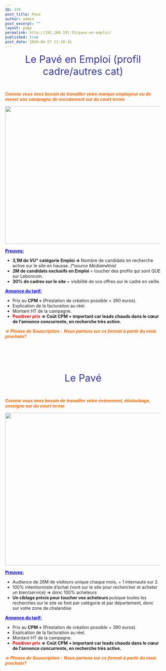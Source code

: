```yaml
---
ID: 376
post_title: Pavé
author: admin
post_excerpt: ""
layout: page
permalink: http://192.168.191.55/pave-en-emploi/
published: true
post_date: 2018-04-27 11:10:16
---
```

<p style="text-align: center;"><span style="font-size: 24pt; color: #333399;">Le Pavé en Emploi (profil cadre/autres cat)</span></p>
&nbsp;

<span style="color: #ff6600;"><b><i>Comme vous avez besoin de travailler votre marque employeur ou de mener une campagne de recrutement sur du court terme</i></b></span>

<a href="http://192.168.191.55/wp-content/uploads/2018/05/pave1.png"><img class="aligncenter size-full wp-image-486" src="http://192.168.191.55/wp-content/uploads/2018/05/pave1.png" alt="" width="1592" height="446" /></a>

<span style="text-decoration: underline;"><span style="color: #0000ff;"><strong>Preuves:</strong></span></span>
<ul>
 	<li><b>3,1M de VU* catégorie Emploi =&gt; </b>Nombre de candidats en recherche active sur le site en hausse. <i>(*source Médiamétrie)</i></li>
 	<li><b>2M de candidats exclusifs en Emploi </b>= toucher des profils qui sont QUE sur Leboncoin.</li>
 	<li><b>30% de cadres sur le site </b>= visibilité de vos offres sur le cadre en veille.</li>
</ul>
<span style="color: #0000ff;"><strong><span style="text-decoration: underline;">Annonce du tarif:</span></strong></span>
<ul>
 	<li>Prix au <b>CPM + </b>(Prestation de création possible = 390 euros).</li>
 	<li>Explication de la facturation au réel.</li>
 	<li>Montant HT de la campagne.</li>
 	<li><b><span style="color: #ff0000;">Positiver prix</span> =&gt; </b><b>Coût CPM + important car leads chauds dans le cœur de l’annonce concurrente, en recherche très active.</b></li>
</ul>
<span style="color: #ff6600;"><b><i>=&gt; Phrase de Souscription :  </i></b><b><i>Nous partons sur ce format à partir du mois prochain?</i></b></span>

&nbsp;

&nbsp;

&nbsp;
<p style="text-align: center;"><span style="font-size: 24pt; color: #333399;">Le Pavé</span></p>
&nbsp;

<span style="color: #ff6600;"><i><b style="color: #ff6600;">Comme vous avez besoin de travailler votre </b><span style="color: #ff6600;"><b>événement</b></span><b style="color: #ff6600;">, déstockage, enseigne sur du court terme</b></i></span>

<a href="/wp-content/uploads/2018/05/pave_bus1.png"><img class="aligncenter size-full wp-image-487" src="/wp-content/uploads/2018/05/pave_bus1.png" alt="" width="1586" height="494" /></a>

<span style="text-decoration: underline;"><span style="color: #0000ff;"><strong>Preuves:</strong></span></span>
<ul>
 	<li>Audience de 26M de visiteurs unique chaque mois, + 1 internaute sur 2.</li>
 	<li>100% intentionniste d’achat (vont sur le site pour rechercher et acheter un bien/service) =&gt; donc 100% acheteurs</li>
 	<li><b>Un ciblage précis pour toucher vos acheteurs </b>puisque toutes les recherches sur le site se font par catégorie et par département, donc sur votre zone de chalandise</li>
</ul>
<span style="color: #0000ff;"><strong><span style="text-decoration: underline;">Annonce du tarif:</span></strong></span>
<ul>
 	<li>Prix au <b>CPM + </b>(Prestation de création possible = 390 euros).</li>
 	<li>Explication de la facturation au réel.</li>
 	<li>Montant HT de la campagne.</li>
 	<li><b><span style="color: #ff0000;">Positiver prix</span> =&gt; </b><b>Coût CPM + important car leads chauds dans le cœur de l’annonce concurrente, en recherche très active.</b></li>
</ul>
<span style="color: #ff6600;"><b><i>=&gt; Phrase de Souscription :  </i></b><b><i>Nous partons sur ce format à partir du mois prochain?</i></b></span>